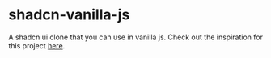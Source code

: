 # shadcn-vanilla-js
A shadcn ui clone that you can use in vanilla js.
Check out the inspiration for this project [here](https://github.com/shadcn-ui/ui).
